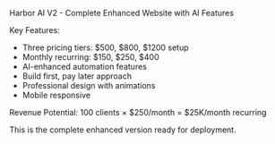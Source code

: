 Harbor AI V2 - Complete Enhanced Website with AI Features

Key Features:
- Three pricing tiers: $500, $800, $1200 setup
- Monthly recurring: $150, $250, $400
- AI-enhanced automation features
- Build first, pay later approach
- Professional design with animations
- Mobile responsive

Revenue Potential: 100 clients × $250/month = $25K/month recurring

This is the complete enhanced version ready for deployment.
